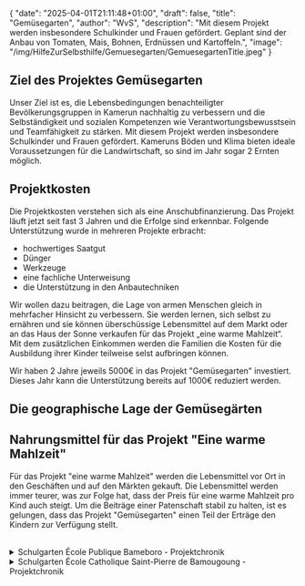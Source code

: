 {
    "date": "2025-04-01T21:11:48+01:00",
    "draft": false,
    "title": "Gemüsegarten",
    "author": "WvS",
    "description": "Mit diesem Projekt werden insbesondere Schulkinder und Frauen gefördert. Geplant sind der Anbau von Tomaten, Mais, Bohnen, Erdnüssen und Kartoffeln.",
    "image": "/img/HilfeZurSelbsthilfe/Gemuesegarten/GemuesegartenTitle.jpeg"
}
## Ziel des Projektes Gemüsegarten
Unser Ziel ist es, die Lebensbedingungen benachteiligter Bevölkerungsgruppen in Kamerun nachhaltig zu verbessern und die Selbständigkeit und sozialen Kompetenzen wie Verantwortungsbewusstsein und Teamfähigkeit zu stärken. Mit diesem Projekt werden insbesondere Schulkinder und Frauen gefördert.
Kameruns Böden und Klima bieten ideale Voraussetzungen für die Landwirtschaft, so sind im Jahr sogar 2 Ernten möglich. 

## Projektkosten
Die Projektkosten verstehen sich als eine Anschubfinanzierung. Das Projekt läuft jetzt seit fast 3 Jahren und die Erfolge sind erkennbar. Folgende Unterstützung wurde in mehreren Projekte erbracht:
- hochwertiges Saatgut
- Dünger
- Werkzeuge
- eine fachliche Unterweisung
- die Unterstützung in den Anbautechniken

Wir wollen dazu beitragen, die Lage von armen Menschen gleich in mehrfacher Hinsicht zu verbessern. Sie werden lernen, sich selbst zu 
ernähren und sie können überschüssige Lebensmittel auf dem Markt oder an das Haus der Sonne verkaufen für das Projekt „eine warme Mahlzeit“. Mit dem zusätzlichen Einkommen werden die Familien die Kosten für die Ausbildung ihrer Kinder teilweise selst aufbringen können.

Wir haben 2 Jahre jeweils 5000€ in das Projekt "Gemüsegarten" investiert. Dieses Jahr kann die Unterstützung bereits auf 1000€ reduziert werden. 

## Die geographische Lage der Gemüsegärten


## Nahrungsmittel für das Projekt "Eine warme Mahlzeit"
Für das Projekt "eine warme Mahlzeit" werden die Lebensmittel vor Ort in den Geschäften und auf den Märkten gekauft. Die Lebensmittel werden immer teurer, was zur Folge hat, dass der Preis für eine warme Mahlzeit pro Kind auch steigt. Um die Beiträge einer Patenschaft stabil zu halten, ist es gelungen, dass das Projekt "Gemüsegarten" einen Teil der Erträge den Kindern zur Verfügung stellt.

<br> 
<details>
    <summary class="combobox-summary">Schulgarten École Publique Bameboro - Projektchronik</summary>
    <div class="combobox-details">   
      <h3>Start des Projekts 2023</h3>
      Die Bilder zeigen, wie der Schulgarten bepflanzt wird und das Gemüse gut gedeiht. Christian klärt die Kinder auch über Europa auf. 
      <div class="swiper-container swiper-container-landscape">
        <div class="swiper-wrapper">
          <div class="swiper-slide">
              <img src="/img/HilfeZurSelbsthilfe/Gemuesegarten/Bameboro/Schulgarten (1).jpeg" alt="Bild 1" class="img-combobox"  />
          </div>
          <div class="swiper-slide">
              <img src="/img/HilfeZurSelbsthilfe/Gemuesegarten/Bameboro/Schulgarten (2).jpeg" alt="Bild 2" class="img-combobox" />
          </div>
          <div class="swiper-slide">
              <img src="/img/HilfeZurSelbsthilfe/Gemuesegarten/Bameboro/Schulgarten (3).jpeg" alt="Bild 3" class="img-combobox" />
          </div>
          <div class="swiper-slide">
              <img src="/img/HilfeZurSelbsthilfe/Gemuesegarten/Bameboro/Schulgarten (4).jpeg" alt="Bild 4" class="img-combobox" />
          </div>
          <div class="swiper-slide">
              <img src="/img/HilfeZurSelbsthilfe/Gemuesegarten/Bameboro/Schulgarten (5).jpeg" alt="Bild 5" class="img-combobox" />
          </div>
        </div>
        <!-- Navigation -->
        <div class="swiper-button-prev"></div>
        <div class="swiper-button-next"></div>
        <div class="swiper-pagination"></div>
      </div>
      <p class="img-caption">Bilder 2023, Schule Bameboro</p>
      <h3>Fortführung des Projekts 2024</h3>
      Text
      <h3>Was passiert 2025</h3>
      Text
    </div>
</details>
<details>
    <summary class="combobox-summary">Schulgarten École Catholique Saint-Pierre de Bamougoung - Projektchronik</summary>
    <div class="combobox-details">      
      <h3>Initierung des Projekts 2023</h3>
      Text
      <h3>Fortführung des Projekts 2024</h3>
      TExt
      <h3>Was passiert 2025</h3>
      Text
    </div>
</details>

<script>
  const container = document.querySelector('.combobox-details');
  const containerWidth = container.clientWidth - 20;
  const imgElements = document.querySelectorAll('.swiper-container');
  imgElements.forEach((img) => {
    img.style.width = `${containerWidth}px`;
  });
  const captionElements = document.querySelectorAll('.img-caption');
  captionElements.forEach((caption) => {
    caption.style.width = `${containerWidth}px`;
  });
</script>
